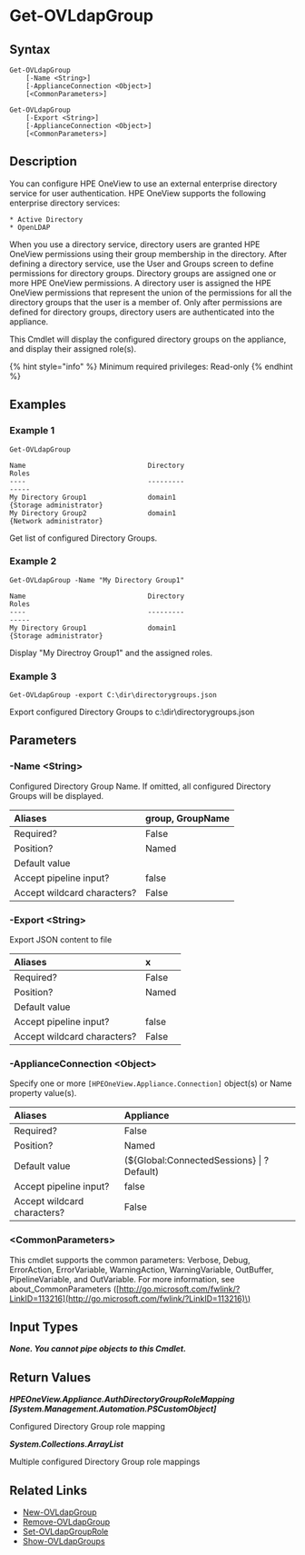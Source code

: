 ﻿---
description: List Directory Group role assignment.
---

# Get-OVLdapGroup

## Syntax

```text
Get-OVLdapGroup
    [-Name <String>]
    [-ApplianceConnection <Object>]
    [<CommonParameters>]
```

```text
Get-OVLdapGroup
    [-Export <String>]
    [-ApplianceConnection <Object>]
    [<CommonParameters>]
```

## Description

You can configure HPE OneView to use an external enterprise directory service for user authentication. HPE OneView supports the following enterprise directory services:

    * Active Directory
    * OpenLDAP

When you use a directory service, directory users are granted HPE OneView permissions using their group membership in the directory. After defining a directory service, use the User and Groups screen to define permissions for directory groups. Directory groups are assigned one or more HPE OneView permissions. A directory user is assigned the HPE OneView permissions that represent the union of the permissions for all the directory groups that the user is a member of. Only after permissions are defined for directory groups, directory users are authenticated into the appliance.

This Cmdlet will display the configured directory groups on the appliance, and display their assigned role(s).

{% hint style="info" %}
Minimum required privileges: Read-only
{% endhint %}

## Examples

###  Example 1 

```text
Get-OVLdapGroup

Name                              Directory                               Roles
----                              ---------                               -----
My Directory Group1               domain1                                 {Storage administrator}
My Directory Group2               domain1                                 {Network administrator} 
```

Get list of configured Directory Groups.

###  Example 2 

```text
Get-OVLdapGroup -Name "My Directory Group1"

Name                              Directory                               Roles
----                              ---------                               -----
My Directory Group1               domain1                                 {Storage administrator}
```

Display "My Directroy Group1" and the assigned roles.

###  Example 3 

```text
Get-OVLdapGroup -export C:\dir\directorygroups.json
```

Export configured Directory Groups to c:\dir\directorygroups.json

## Parameters

### -Name &lt;String&gt;

Configured Directory Group Name. If omitted, all configured Directory Groups will be displayed.

| Aliases | group, GroupName |
| :--- | :--- |
| Required? | False |
| Position? | Named |
| Default value |  |
| Accept pipeline input? | false |
| Accept wildcard characters? | False |

### -Export &lt;String&gt;

Export JSON content to file

| Aliases | x |
| :--- | :--- |
| Required? | False |
| Position? | Named |
| Default value |  |
| Accept pipeline input? | false |
| Accept wildcard characters? | False |

### -ApplianceConnection &lt;Object&gt;

Specify one or more `[HPEOneView.Appliance.Connection]` object(s) or Name property value(s).

| Aliases | Appliance |
| :--- | :--- |
| Required? | False |
| Position? | Named |
| Default value | (${Global:ConnectedSessions} &vert; ? Default) |
| Accept pipeline input? | false |
| Accept wildcard characters? | False |

### &lt;CommonParameters&gt;

This cmdlet supports the common parameters: Verbose, Debug, ErrorAction, ErrorVariable, WarningAction, WarningVariable, OutBuffer, PipelineVariable, and OutVariable. For more information, see about\_CommonParameters \([http://go.microsoft.com/fwlink/?LinkID=113216](http://go.microsoft.com/fwlink/?LinkID=113216)\)

## Input Types

_**None.  You cannot pipe objects to this Cmdlet.**_

## Return Values

_**HPEOneView.Appliance.AuthDirectoryGroupRoleMapping [System.Management.Automation.PSCustomObject]**_

Configured Directory Group role mapping

_**System.Collections.ArrayList**_

Multiple configured Directory Group role mappings

## Related Links

* [New-OVLdapGroup](new-ovldapgroup.md)
* [Remove-OVLdapGroup](remove-ovldapgroup.md)
* [Set-OVLdapGroupRole](set-ovldapgrouprole.md)
* [Show-OVLdapGroups](show-ovldapgroups.md)
